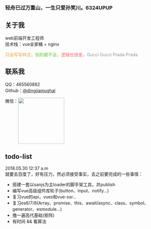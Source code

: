 ### 轻舟已过万重山，一生只爱孙笑川。6324UPUP

## 关于我
web前端开发工程师<br>
技术栈：vue全家桶 + nginx<br>

<p style="color:#E6A23C;"><span>只会写写样式，</span><span style="color:#67C23A;">别的都不会，</span><span style="color:#F56C6C">逻辑也很差，</span><span style="color:#909399;">Gucci Gucci Prada Prada</span></p>


## 联系我
QQ：465560882 <br>
Github：[@dingjiamughal](https://github.com/dingjiamughal)<br>
<!-- ![weixin](/image/qr-avater.jpg) -->
<span>微信：</span><img width="150" style="vertical-align: top;" src="/image/qr-avater.jpg">

## todo-list
2018.05.30 12:37 a.m<br>
就要去百度了，好有压力，然必须接受事实，去之前要完成的一些事情：

- 搭建一套以sanjs为主loader的脚手架工具，并publish
- 编写vue高级组件库轮子(button、input、notify...)
- 复习vue的api，vuex和vue-ssr...
- 复习es6/7/8(Array、promise、this、await/async、class、symbol、generator、esmodule...)
- 撸一遍高代基础(矩阵)
- 有时间 && 看算法
